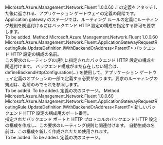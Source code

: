 <Type Name="IWithBackendHttpConfiguration&lt;ParentT&gt;" FullName="Microsoft.Azure.Management.Network.Fluent.ApplicationGatewayRequestRoutingRule.UpdateDefinition.IWithBackendHttpConfiguration&lt;ParentT&gt;">
  <TypeSignature Language="C#" Value="public interface IWithBackendHttpConfiguration&lt;ParentT&gt;" />
  <TypeSignature Language="ILAsm" Value=".class public interface auto ansi abstract IWithBackendHttpConfiguration`1&lt;ParentT&gt;" />
  <TypeSignature Language="DocId" Value="T:Microsoft.Azure.Management.Network.Fluent.ApplicationGatewayRequestRoutingRule.UpdateDefinition.IWithBackendHttpConfiguration`1" />
  <TypeSignature Language="VB.NET" Value="Public Interface IWithBackendHttpConfiguration(Of ParentT)" />
  <TypeSignature Language="F#" Value="type IWithBackendHttpConfiguration&lt;'ParentT&gt; = interface" />
  <AssemblyInfo>
    <AssemblyName>Microsoft.Azure.Management.Network.Fluent</AssemblyName>
    <AssemblyVersion>1.0.0.60</AssemblyVersion>
  </AssemblyInfo>
  <TypeParameters>
    <TypeParameter Name="ParentT" />
  </TypeParameters>
  <Interfaces />
  <Docs>
    <typeparam name="ParentT">この定義をアタッチした後に返される、アプリケーション ゲートウェイの定義の段階です。</typeparam>
    <summary>
            Application gateway のステージでは、ルーティング ルールの定義にルーティング規則を関連付けるにはバックエンド HTTP 設定の構成を指定する許可を要求します。
            </summary>
    <remarks>To be added.</remarks>
  </Docs>
  <Members>
    <Member MemberName="ToBackendHttpConfiguration">
      <MemberSignature Language="C#" Value="public Microsoft.Azure.Management.Network.Fluent.ApplicationGatewayRequestRoutingRule.UpdateDefinition.IWithBackendOrAddress&lt;ParentT&gt; ToBackendHttpConfiguration (string name);" />
      <MemberSignature Language="ILAsm" Value=".method public hidebysig newslot virtual instance class Microsoft.Azure.Management.Network.Fluent.ApplicationGatewayRequestRoutingRule.UpdateDefinition.IWithBackendOrAddress`1&lt;!ParentT&gt; ToBackendHttpConfiguration(string name) cil managed" />
      <MemberSignature Language="DocId" Value="M:Microsoft.Azure.Management.Network.Fluent.ApplicationGatewayRequestRoutingRule.UpdateDefinition.IWithBackendHttpConfiguration`1.ToBackendHttpConfiguration(System.String)" />
      <MemberSignature Language="VB.NET" Value="Public Function ToBackendHttpConfiguration (name As String) As IWithBackendOrAddress(Of ParentT)" />
      <MemberSignature Language="F#" Value="abstract member ToBackendHttpConfiguration : string -&gt; Microsoft.Azure.Management.Network.Fluent.ApplicationGatewayRequestRoutingRule.UpdateDefinition.IWithBackendOrAddress&lt;'ParentT&gt;" Usage="iWithBackendHttpConfiguration.ToBackendHttpConfiguration name" />
      <MemberType>Method</MemberType>
      <AssemblyInfo>
        <AssemblyName>Microsoft.Azure.Management.Network.Fluent</AssemblyName>
        <AssemblyVersion>1.0.0.60</AssemblyVersion>
      </AssemblyInfo>
      <ReturnValue>
        <ReturnType>Microsoft.Azure.Management.Network.Fluent.ApplicationGatewayRequestRoutingRule.UpdateDefinition.IWithBackendOrAddress&lt;ParentT&gt;</ReturnType>
      </ReturnValue>
      <Parameters>
        <Parameter Name="name" Type="System.String" />
      </Parameters>
      <Docs>
        <param name="name">バックエンド HTTP 設定の構成の名前。</param>
        <summary>
            この要求のルーティングの規則に指定されたバックエンド HTTP 設定の構成を関連付けます。
            バックエンド構成がまだ存在しない場合は、defineBackendHttpConfiguration(...) を使用して、アプリケーション ゲートウェイ定義のオプションの一部で定義する必要があります。要求のルーティングの規則は、名前のみでそれを参照します。
            </summary>
        <returns>To be added.</returns>
        <remarks>To be added.</remarks>
        <return>定義の次のステージ。</return>
      </Docs>
    </Member>
    <Member MemberName="ToBackendHttpPort">
      <MemberSignature Language="C#" Value="public Microsoft.Azure.Management.Network.Fluent.ApplicationGatewayRequestRoutingRule.UpdateDefinition.IWithBackendOrAddress&lt;ParentT&gt; ToBackendHttpPort (int portNumber);" />
      <MemberSignature Language="ILAsm" Value=".method public hidebysig newslot virtual instance class Microsoft.Azure.Management.Network.Fluent.ApplicationGatewayRequestRoutingRule.UpdateDefinition.IWithBackendOrAddress`1&lt;!ParentT&gt; ToBackendHttpPort(int32 portNumber) cil managed" />
      <MemberSignature Language="DocId" Value="M:Microsoft.Azure.Management.Network.Fluent.ApplicationGatewayRequestRoutingRule.UpdateDefinition.IWithBackendHttpConfiguration`1.ToBackendHttpPort(System.Int32)" />
      <MemberSignature Language="VB.NET" Value="Public Function ToBackendHttpPort (portNumber As Integer) As IWithBackendOrAddress(Of ParentT)" />
      <MemberSignature Language="F#" Value="abstract member ToBackendHttpPort : int -&gt; Microsoft.Azure.Management.Network.Fluent.ApplicationGatewayRequestRoutingRule.UpdateDefinition.IWithBackendOrAddress&lt;'ParentT&gt;" Usage="iWithBackendHttpConfiguration.ToBackendHttpPort portNumber" />
      <MemberType>Method</MemberType>
      <AssemblyInfo>
        <AssemblyName>Microsoft.Azure.Management.Network.Fluent</AssemblyName>
        <AssemblyVersion>1.0.0.60</AssemblyVersion>
      </AssemblyInfo>
      <ReturnValue>
        <ReturnType>Microsoft.Azure.Management.Network.Fluent.ApplicationGatewayRequestRoutingRule.UpdateDefinition.IWithBackendOrAddress&lt;ParentT&gt;</ReturnType>
      </ReturnValue>
      <Parameters>
        <Parameter Name="portNumber" Type="System.Int32" />
      </Parameters>
      <Docs>
        <param name="portNumber">新しいバックエンド HTTP 設定の構成用のポート番号。</param>
        <summary>
            指定されたバックエンド ポートと HTTP プロトコルのバックエンド HTTP 設定の構成を作成し、この要求のルーティング規則と関連付けます。
            自動生成の名前は、この構成を新しく作成されたため使用されます。
            </summary>
        <returns>To be added.</returns>
        <remarks>To be added.</remarks>
        <return>定義の次のステージ。</return>
      </Docs>
    </Member>
  </Members>
</Type>